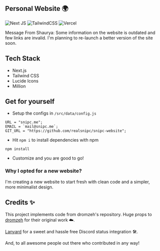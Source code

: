 ## Personal Website 🌍

![Next JS](https://img.shields.io/badge/Next-black?style=for-the-badge&logo=next.js&logoColor=white)
![TailwindCSS](https://img.shields.io/badge/tailwindcss-%2338B2AC.svg?style=for-the-badge&logo=tailwind-css&logoColor=white)
![Vercel](https://img.shields.io/badge/vercel-%23000000.svg?style=for-the-badge&logo=vercel&logoColor=white)

Message From Shaurya: Some information on the website is outdated and few links are invalid. I'm planning to re-launch a better version of the site soon.

## Tech Stack

-   Next.js
-   Tailwind CSS
-   Lucide Icons
-   Million

## Get for yourself

-   Setup the configs in `/src/data/config.js`

```
URL = "snipc.me";
EMAIL = `mail@snipc.me`;
GIT_URL = "https://github.com/realsnipc/snipc-website";
```

-   Hit `npm i` to install dependencies with npm

```
npm install
```


-   Customize and you are good to go!

### Why I opted for a new website?
I'm creating a new website to start fresh with clean code and a simpler, more minimalist design.

## Credits ✨

This project implements code from dromzeh's repository. Huge props to [dromzeh](https://github.com/dromzeh) for their original work ☁️.

[Lanyard](https://github.com/Phineas/Lanyard) for a sweet and hassle free Discord status integration 🛠️.

And, to all awesome people out there who contributed in any way!
